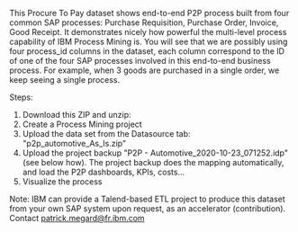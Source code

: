 This Procure To Pay dataset shows end-to-end P2P process built from four common SAP processes: Purchase Requisition, Purchase Order, Invoice, Good Receipt.
It demonstrates nicely how powerful the multi-level process capability of IBM Process Mining is. You will see that we are possibly using four process_id columns in the dataset, each column correspond to the ID of one of the four SAP processes involved in this end-to-end business process.
For example, when 3 goods are purchased in a single order, we keep seeing a single process.

Steps:
1. Download this ZIP and unzip:
1. Create a Process Mining project
1. Upload the data set from the Datasource tab: "p2p_automotive_As_Is.zip"
1. Upload the project backup "P2P - Automotive_2020-10-23_071252.idp" (see below how). The project backup does the mapping automatically, and load the P2P dashboards, KPIs, costs...
1. Visualize the process


Note: IBM can provide a Talend-based ETL project to produce this dataset from your own SAP system upon request, as an accelerator (contribution). Contact patrick.megard@fr.ibm.com
